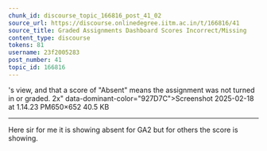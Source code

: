 ```yaml
---
chunk_id: discourse_topic_166816_post_41_02
source_url: https://discourse.onlinedegree.iitm.ac.in/t/166816/41
source_title: Graded Assignments Dashboard Scores Incorrect/Missing
content_type: discourse
tokens: 81
username: 23f2005283
post_number: 41
topic_id: 166816
---
```


's view, and that a score of "Absent" means the assignment was not turned in or graded. 2x" data-dominant-color="927D7C">Screenshot 2025-02-18 at 1.14.23 PM650×652 40.5 KB

---

Here sir for me it is showing absent for GA2 but for others the score is showing.
